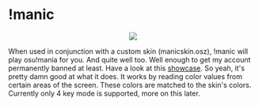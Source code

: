 # !manic
<p align="center">
  <img src="https://topplays.xyz/static/modes/mode-mania2x.png">
</p>

When used in conjunction with a custom skin (manicskin.osz), !manic will play osu!mania for you. And quite well too. Well enough to get my account permanently banned at least. Have a look at this [showcase](https://www.youtube.com/watch?v=7hu7usAlcnw).
So yeah, it's pretty damn good at what it does. It works by reading color values from certain areas of the screen. These colors are matched to the skin's colors. Currently only 4 key mode is supported, more on this later.
